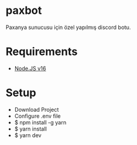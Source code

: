 # paxbot
Paxanya sunucusu için özel yapılmış discord botu.

# Requirements
<ul>
  <li><a href="https://nodejs.org/en/">Node.JS v16</a></li>
</ul>

# Setup
<ul>
  <li>Download Project</li>
  <li>Configure .env file</li>
  <li>$ npm install -g yarn</li>
  <li>$ yarn install</li>
  <li>$ yarn dev</li>
</ul>
